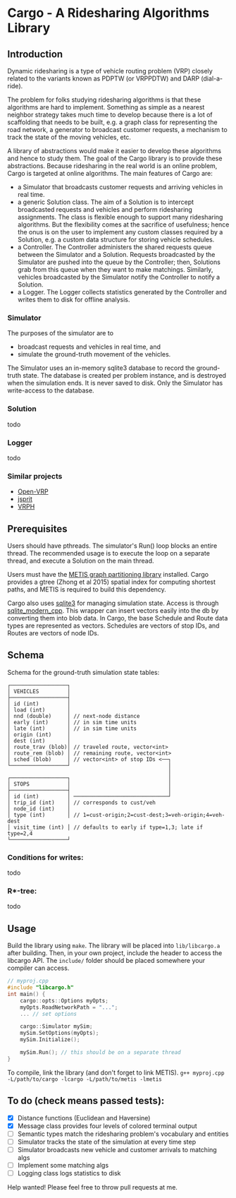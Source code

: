 # Cargo - A Ridesharing Algorithms Library

## Introduction

Dynamic ridesharing is a type of vehicle routing problem (VRP) closely related
to the variants known as PDPTW (or VRPPDTW) and DARP (dial-a-ride).

The problem for folks studying ridesharing algorithms is that these algorithms
are hard to implement. Something as simple as a nearest neighbor strategy takes
much time to develop because there is a lot of scaffolding that needs to be
built, e.g. a graph class for representing the road network, a generator to
broadcast customer requests, a mechanism to track the state of the moving
vehicles, etc.

A library of abstractions would make it easier to develop these algorithms and
hence to study them. The goal of the Cargo library is to provide these
abstractions. Because ridesharing in the real world is an online problem, Cargo
is targeted at online algorithms. The main features of Cargo are:
- a Simulator that broadcasts customer requests and arriving vehicles in real
  time.
- a generic Solution class. The aim of a Solution is to intercept broadcasted
  requests and vehicles and perform ridesharing assignments. The class is
flexible enough to support many ridesharing algorithms.  But the flexibility
comes at the sacrifice of usefulness; hence the onus is on the user to
implement any custom classes required by a Solution, e.g. a custom data
structure for storing vehicle schedules.
- a Controller. The Controller administers the shared requests queue between
  the Simulator and a Solution. Requests broadcasted by the Simulator are
pushed into the queue by the Controller; then, Solutions grab from this queue
when they want to make matchings. Similarly, vehicles broadcasted by the
Simulator notify the Controller to notify a Solution.
- a Logger. The Logger collects statistics generated by the Controller and
  writes them to disk for offline analysis.

### Simulator

The purposes of the simulator are to
- broadcast requests and vehicles in real time, and
- simulate the ground-truth movement of the vehicles.

The Simulator uses an in-memory sqlite3 database to record the ground-truth
state.  The database is created per problem instance, and is destroyed when the
simulation ends. It is never saved to disk. Only the Simulator has write-access
to the database.

### Solution

todo

### Logger

todo

### Similar projects

- [Open-VRP](https://github.com/mck-/Open-VRP)
- [jsprit](https://github.com/graphhopper/jsprit)
- [VRPH](https://projects.coin-or.org/VRPH)

## Prerequisites

Users should have pthreads. The simulator's Run() loop blocks an
entire thread. The recommended usage is to execute the loop on a separate
thread, and execute a Solution on the main thread.

Users must have the [METIS graph partitioning
library](http://glaros.dtc.umn.edu/gkhome/metis/metis/overview) installed.
Cargo provides a gtree (Zhong et al 2015)  spatial index for computing shortest
paths, and METIS is required to build this dependency.

Cargo also uses [sqlite3](https://sqlite.org/index.html) for managing
simulation state. Access is through
[sqlite_modern_cpp](https://github.com/SqliteModernCpp/sqlite_modern_cpp).
This wrapper can insert vectors easily into the db by converting them into blob
data. In Cargo, the base Schedule and Route data types are represented as
vectors. Schedules are vectors of stop IDs, and Routes are vectors of node IDs.

## Schema

Schema for the ground-truth simulation state tables:
```
┌──────────────────┐
│ VEHICLES         │
├──────────────────┤
│ id (int)         │
│ load (int)       │
│ nnd (double)     │ // next-node distance
│ early (int)      │ // in sim time units
│ late (int)       │ // in sim time units
│ origin (int)     │
│ dest (int)       │
│ route_trav (blob)│ // traveled route, vector<int>
│ route_rem (blob) │ // remaining route, vector<int>
│ sched (blob)     │ // vector<int> of stop IDs <──┐
└──────────────────┘                               │
                                                   │
┌──────────────────┐                               │
│ STOPS            │                               │
├──────────────────┤                               │
│ id (int)         │ ──────────────────────────────┘
│ trip_id (int)    │ // corresponds to cust/veh
│ node_id (int)    │
│ type (int)       │ // 1=cust-origin;2=cust-dest;3=veh-origin;4=veh-dest
│ visit_time (int) │ // defaults to early if type=1,3; late if type=2,4
└──────────────────┘
```
### Conditions for writes:

todo

### R\*-tree:

todo

## Usage

Build the library using `make`. The library will be placed into `lib/libcargo.a`
after building. Then, in your own project, include the header to access the
libcargo API. The `include/` folder should be placed somewhere your compiler
can access.
```cpp
// myproj.cpp
#include "libcargo.h"
int main() {
    cargo::opts::Options myOpts;
    myOpts.RoadNetworkPath = "...";
    ... // set options

    cargo::Simulator mySim;
    mySim.SetOptions(myOpts);
    mySim.Initialize();

    mySim.Run(); // this should be on a separate thread
}
```

To compile, link the library (and don't forget to link METIS).
`g++ myproj.cpp -L/path/to/cargo -lcargo -L/path/to/metis -lmetis`

## To do (check means passed tests):

- [x] Distance functions (Euclidean and Haversine)
- [x] Message class provides four levels of colored terminal output
- [ ] Semantic types match the ridesharing problem's vocabulary and entities
- [ ] Simulator tracks the state of the simulation at every time step
- [ ] Simulator broadcasts new vehicle and customer arrivals to matching algs
- [ ] Implement some matching algs
- [ ] Logging class logs statistics to disk

Help wanted! Please feel free to throw pull requests at me.
